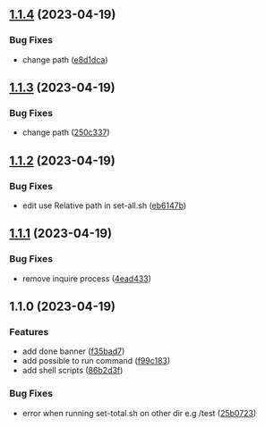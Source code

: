 

## [1.1.4](https://github.com/Kwonkunkun/my-convenient-shell-scripts/compare/v1.1.3...v1.1.4) (2023-04-19)


### Bug Fixes

* change path ([e8d1dca](https://github.com/Kwonkunkun/my-convenient-shell-scripts/commit/e8d1dca14f3237faf3c13374560ef3020f6161ee))

## [1.1.3](https://github.com/Kwonkunkun/my-convenient-shell-scripts/compare/v1.1.2...v1.1.3) (2023-04-19)


### Bug Fixes

* change path ([250c337](https://github.com/Kwonkunkun/my-convenient-shell-scripts/commit/250c3373eaf2d340fdc64100b3302c14d69c358b))

## [1.1.2](https://github.com/Kwonkunkun/my-convenient-shell-scripts/compare/v1.1.1...v1.1.2) (2023-04-19)


### Bug Fixes

* edit use Relative path in set-all.sh ([eb6147b](https://github.com/Kwonkunkun/my-convenient-shell-scripts/commit/eb6147b2e23dcb46f9a5341cfaae3a1a0d214b0e))

## [1.1.1](https://github.com/Kwonkunkun/my-convenient-shell-scripts/compare/v1.1.0...v1.1.1) (2023-04-19)


### Bug Fixes

* remove inquire process ([4ead433](https://github.com/Kwonkunkun/my-convenient-shell-scripts/commit/4ead4331e68603ac01331e89be8426146932d239))

## 1.1.0 (2023-04-19)


### Features

* add done banner ([f35bad7](https://github.com/Kwonkunkun/my-convenient-shell-scripts/commit/f35bad7ed48dda7d586d080a7e3681a389088b20))
* add possible to run command ([f99c183](https://github.com/Kwonkunkun/my-convenient-shell-scripts/commit/f99c183fb3b921a23a87d777dc8aa32748001c4d))
* add shell scripts ([86b2d3f](https://github.com/Kwonkunkun/my-convenient-shell-scripts/commit/86b2d3fb52c6e8e1bc816752f158c6bad759e619))


### Bug Fixes

* error when running set-total.sh on other dir e.g /test ([25b0723](https://github.com/Kwonkunkun/my-convenient-shell-scripts/commit/25b0723c22ba118e895077aeffdc0f1b3514b157))